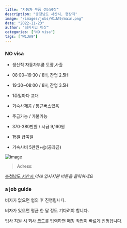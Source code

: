 ```yaml
---
title: "자동차 부품 생상공장"
description: "충청남도 서산시, 현장직"
image: "/images/jobs/W1JA9/main.png"
date: "2022-11-23"
author: "최저시급 이상"
categories: ["NO visa"]
tags: ["W1JA9"]
---
```


<!--### need a visa-->
### NO visa

* 생산직 자동차부품 도장,사출
* 08:00~19:30 / 8H, 잔업 2.5H
* 19:30~08:00 / 8H, 잔업 3.5H
* 1주일마다 교대

* 기숙사제공 / 통근버스있음
* 주급가능 / 가불가능
* 370-380만원 / 시급 9,160원
* 15일 급여일

* 기숙사비 5만원+@(공과금)

![image](/images/jobs/W1JA9/map.png)

> Adress:
<a target="_blank" rel="noopener noreferrer" href="https://map.naver.com/v5/search/%EC%B6%A9%EC%B2%AD%EB%82%A8%EB%8F%84%20%EC%84%9C%EC%82%B0%EC%8B%9C/address/14076380.401780564,4409169.883201724,%EC%B6%A9%EC%B2%AD%EB%82%A8%EB%8F%84%20%EC%84%9C%EC%82%B0%EC%8B%9C,adm?c=14073090.3064840,4309256.6845973,6.7,0,0,0,dh&isCorrectAnswer=true">
    충청남도 서산시
</a>
<!--
2	
3	
크레아	
충청남도 서산시 음암면 석동로 115
김시아	
010-5256-7778	
-->
<cite>아래 입사지원 버튼을 클릭하세요</cite>

### a job guide
비자가 없으면 협의 후 진행됩니다.

비자가 있으면 평균 한 달 정도 기다려야 합니다.

입사 지원 시 회사 코드를 입력하면 매칭 작업이 빠르게 진행됩니다.